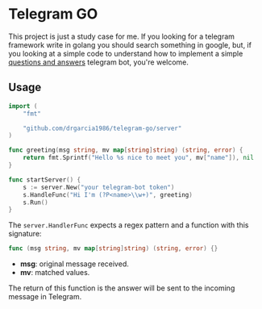 # Telegram GO

This project is just a study case for me. If you looking for a telegram framework write in golang
you should search something in google, but, if you looking at a simple code to understand how to
implement a simple [questions and answers](https://www.youtube.com/watch?v=MShfaRUzrL0&list=RDMShfaRUzrL0)
telegram bot, you're welcome.

## Usage
```go
import (
    "fmt"

    "github.com/drgarcia1986/telegram-go/server"
)

func greeting(msg string, mv map[string]string) (string, error) {
    return fmt.Sprintf("Hello %s nice to meet you", mv["name"]), nil
}

func startServer() {
    s := server.New("your telegram-bot token")
    s.HandleFunc("Hi I'm (?P<name>\\w+)", greeting)
    s.Run()
}
```
The `server.HandlerFunc` expects a regex pattern and a function with this signature:
```go
func (msg string, mv map[string]string) (string, error) {}
```
* **msg**: original message received.
* **mv**: matched values.

The return of this function is the answer will be sent to the incoming message in Telegram.
